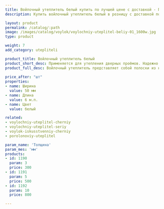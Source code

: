 ```yaml
---
title: Войлочный утеплитель белый купить по лучшей цене с доставкой - Поролоныч
description: Купить войлочный утеплитель белый в розницу с доставкой по Москве в интернет-магазине Поролоныча.

layout: product
permalink: /catalog/:path
image: /images/catalog/voylok/voylochniy-uteplitel-beliy-01_1600w.jpg
type: product

weight: 7
add_category: utepliteli

product_title: Войлочный утеплитель белый
product_short_desc: Применяется для утепления дверных проёмов. Надежно защищает от сквозняков и попадания холодного воздуха в помещение.
product_full_desc: Войлочный утеплитель представляет собой полоски из натурального войлока шириной 50 мм. Используется для утепления дверей и окон. Обладает отличными тепло- и звукоизоляционными свойствами.
        
price_after: "шт"
properties:
- name: Ширина
  value: 50 мм
- name: Длина
  value: 6 м.п.
- name: Цвет
  value: белый

related:
- voylochniy-uteplitel-cherniy
- voylochniy-uteplitel-seriy
- voylok-iskusstvenniy-cherniy
- porolonoviy-uteplitel

param_name: 'Толщина'
param_mes: 'мм'
products:
- id: 1190
  param: 3
  price: 300
- id: 1191
  param: 5
  price: 500
- id: 1192
  param: 10
  price: 800

---
```

